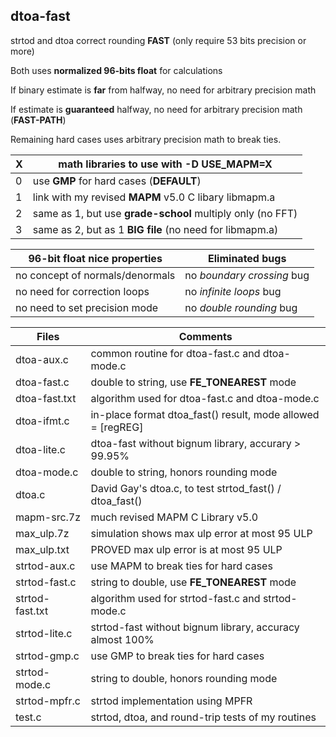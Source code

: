 ## dtoa-fast		
strtod and dtoa correct rounding **FAST** (only require 53 bits precision or more)

Both uses **normalized 96-bits float** for calculations		

If binary estimate is **far** from halfway, no need for arbitrary precision math		

If estimate is **guaranteed** halfway, no need for arbitrary precision math (**FAST-PATH**)

Remaining hard cases uses arbitrary precision math to break ties.		
		
| X | math libraries to use with -D USE_MAPM=X                     |		
|---| -------------------------------------------------------------|
| 0 | use **GMP** for hard cases (**DEFAULT**)                     |		
| 1 | link with my revised **MAPM** v5.0 C libary libmapm.a        |		
| 2 | same as 1, but use **grade-school** multiply only (no FFT)   |		
| 3 | same as 2, but as 1 **BIG file** (no need for libmapm.a)     |		
			
		
| 96-bit float nice properties    | Eliminated bugs |		
| ----------------------------    | --------------- |		
| no concept of normals/denormals | no *boundary crossing* bug |		
| no need for correction loops    | no *infinite loops* bug    |		
| no need to set precision mode   | no *double rounding* bug   |		
		
| Files           | Comments |		
| -----           | -------- |		
| dtoa-aux.c      | common routine for dtoa-fast.c and dtoa-mode.c              |		
| dtoa-fast.c     | double to string, use **FE_TONEAREST** mode                 |		
| dtoa-fast.txt   | algorithm used for dtoa-fast.c and dtoa-mode.c              |
| dtoa-ifmt.c     | in-place format dtoa_fast() result, mode allowed = [regREG] |	
| dtoa-lite.c     | dtoa-fast without bignum library, accurary > 99.95%         |
| dtoa-mode.c     | double to string, honors rounding mode                      |		
| dtoa.c          | David Gay's dtoa.c, to test strtod_fast() / dtoa_fast()     |		
| mapm-src.7z     | much revised MAPM C Library v5.0                            |		
| max_ulp.7z      | simulation shows max ulp error at most 95 ULP               |
| max_ulp.txt     | PROVED max ulp error is at most 95 ULP                      |
| strtod-aux.c    | use MAPM to break ties for hard cases                       |		
| strtod-fast.c   | string to double, use **FE_TONEAREST** mode                 |		
| strtod-fast.txt | algorithm used for strtod-fast.c and strtod-mode.c          |		
| strtod-lite.c   | strtod-fast without bignum library, accuracy almost 100%    |
| strtod-gmp.c    | use GMP to break ties for hard cases                        |
| strtod-mode.c   | string to double, honors rounding mode                      |
| strtod-mpfr.c   | strtod implementation using MPFR                            |
| test.c          | strtod, dtoa, and round-trip tests of my routines           |	

